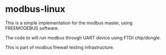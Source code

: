 # modbus-linux
This is a simple implementation for the modbus master, using FREEMODEBUS software.

The code to will run modbus through UART device using FTDI chip/dongle.

This is part of modbus firewall testing infrastructure.
